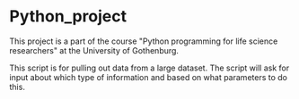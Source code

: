 # Python_project

This project is a part of the course "Python programming for life science researchers" at the University of Gothenburg.

This script is for pulling out data from a large dataset. The script will ask for input about which type of information and based on what parameters to do this.
